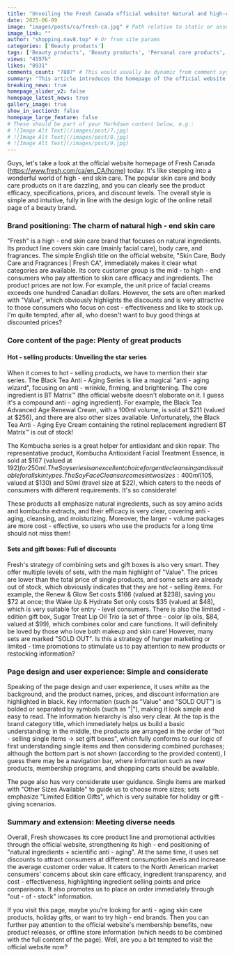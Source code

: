 ```yaml
---
title: "Unveiling the Fresh Canada official website! Natural and high-end skincare products with great discounts. Don't miss out or you'll regret it!"
date: 2025-06-09
image: "images/posts/ca/fresh-ca.jpg" # Path relative to static or assets
image_link: ""
author: "shopping.nav8.top" # Or from site params
categories: ['Beauty products']
tags: ['Beauty products', 'Beauty products', 'Personal care products', 'Health and personal care products', 'Black Tea Anti-aging Series', 'Kombucha Series', 'Soy Series', 'Black Tea Advanced Age Renewal Cream', 'Black Tea Anti-Aging Eye Cream', 'Kombucha Antioxidant Facial Treatment Essence', 'Soy Face Cleanser', 'Renew & Glow Set', 'Wake Up & Hydrate Set', 'Sugar Treat Lip Oil Trio']
views: "4597k"
likes: "8931"
comments_count: "7807" # This would usually be dynamic from comment system
summary: "This article introduces the homepage of the official website of Fresh in Canada. This brand is a natural high-end skincare brand, and its core customer group consists of mid - to high - end consumers. The official website showcases the core product lines and promotions. The star series products have multiple effects and contain natural ingredients, and there are many discounts on product sets. The page design is simple and the guidance is considerate, which can meet diverse needs and also encourage users to place orders immediately. "
breaking_news: true   
homepage_slider_v2: false  
homepage_latest_news: true  
gallery_image: true  
show_in_section3: false
homepage_large_feature: false
# These should be part of your Markdown content below, e.g.:
# ![Image Alt Text](/images/post/7.jpg)
# ![Image Alt Text](/images/post/8.jpg)
# ![Image Alt Text](/images/post/9.jpg)
---
```


Guys, let's take a look at the official website homepage of Fresh Canada (https://www.fresh.com/ca/en_CA/home) today. It's like stepping into a wonderful world of high - end skin care. The popular skin care and body care products on it are dazzling, and you can clearly see the product efficacy, specifications, prices, and discount levels. The overall style is simple and intuitive, fully in line with the design logic of the online retail page of a beauty brand.

### Brand positioning: The charm of natural high - end skin care
"Fresh" is a high - end skin care brand that focuses on natural ingredients. Its product line covers skin care (mainly facial care), body care, and fragrances. The simple English title on the official website, "Skin Care, Body Care and Fragrances | Fresh CA", immediately makes it clear what categories are available. Its core customer group is the mid - to high - end consumers who pay attention to skin care efficacy and ingredients. The product prices are not low. For example, the unit price of facial creams exceeds one hundred Canadian dollars. However, the sets are often marked with "Value", which obviously highlights the discounts and is very attractive to those consumers who focus on cost - effectiveness and like to stock up. I'm quite tempted, after all, who doesn't want to buy good things at discounted prices?

### Core content of the page: Plenty of great products
#### Hot - selling products: Unveiling the star series
When it comes to hot - selling products, we have to mention their star series. The Black Tea Anti - Aging Series is like a magical "anti - aging wizard", focusing on anti - wrinkle, firming, and brightening. The core ingredient is BT Matrix™ (the official website doesn't elaborate on it. I guess it's a compound anti - aging ingredient). For example, the Black Tea Advanced Age Renewal Cream, with a 100ml volume, is sold at $211 (valued at $256), and there are also other sizes available. Unfortunately, the Black Tea Anti - Aging Eye Cream containing the retinol replacement ingredient BT Matrix™ is out of stock!

The Kombucha series is a great helper for antioxidant and skin repair. The representative product, Kombucha Antioxidant Facial Treatment Essence, is sold at $167 (valued at $192) for 250ml. The Soy series is an excellent choice for gentle cleansing and is suitable for all skin types. The Soy Face Cleanser comes in two sizes: 400ml ($105, valued at $130) and 50ml (travel size at $22), which caters to the needs of consumers with different requirements. It's so considerate!

These products all emphasize natural ingredients, such as soy amino acids and kombucha extracts, and their efficacy is very clear, covering anti - aging, cleansing, and moisturizing. Moreover, the larger - volume packages are more cost - effective, so users who use the products for a long time should not miss them!

#### Sets and gift boxes: Full of discounts
Fresh's strategy of combining sets and gift boxes is also very smart. They offer multiple levels of sets, with the main highlight of "Value". The prices are lower than the total price of single products, and some sets are already out of stock, which obviously indicates that they are hot - selling items. For example, the Renew & Glow Set costs $166 (valued at $238), saving you $72 at once; the Wake Up & Hydrate Set only costs $35 (valued at $48), which is very suitable for entry - level consumers. There is also the limited - edition gift box, Sugar Treat Lip Oil Trio (a set of three - color lip oils, $84, valued at $99), which combines color and care functions. It will definitely be loved by those who love both makeup and skin care! However, many sets are marked "SOLD OUT". Is this a strategy of hunger marketing or limited - time promotions to stimulate us to pay attention to new products or restocking information?

### Page design and user experience: Simple and considerate
Speaking of the page design and user experience, it uses white as the background, and the product names, prices, and discount information are highlighted in black. Key information (such as "Value" and "SOLD OUT") is bolded or separated by symbols (such as "|"), making it look simple and easy to read. The information hierarchy is also very clear. At the top is the brand category title, which immediately helps us build a basic understanding; in the middle, the products are arranged in the order of "hot - selling single items → set gift boxes", which fully conforms to our logic of first understanding single items and then considering combined purchases; although the bottom part is not shown (according to the provided content), I guess there may be a navigation bar, where information such as new products, membership programs, and shopping carts should be available.

The page also has very considerate user guidance. Single items are marked with "Other Sizes Available" to guide us to choose more sizes; sets emphasize "Limited Edition Gifts", which is very suitable for holiday or gift - giving scenarios.

### Summary and extension: Meeting diverse needs
Overall, Fresh showcases its core product line and promotional activities through the official website, strengthening its high - end positioning of "natural ingredients + scientific anti - aging". At the same time, it uses set discounts to attract consumers at different consumption levels and increase the average customer order value. It caters to the North American market consumers' concerns about skin care efficacy, ingredient transparency, and cost - effectiveness, highlighting ingredient selling points and price comparisons. It also promotes us to place an order immediately through "out - of - stock" information.

If you visit this page, maybe you're looking for anti - aging skin care products, holiday gifts, or want to try high - end brands. Then you can further pay attention to the official website's membership benefits, new product releases, or offline store information (which needs to be combined with the full content of the page). Well, are you a bit tempted to visit the official website now? 
